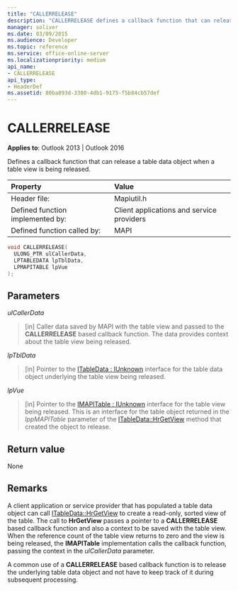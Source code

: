```yaml
---
title: "CALLERRELEASE"
description: "CALLERRELEASE defines a callback function that can release a table data object when a table view is being released."
manager: soliver
ms.date: 03/09/2015
ms.audience: Developer
ms.topic: reference
ms.service: office-online-server
ms.localizationpriority: medium
api_name:
- CALLERRELEASE
api_type:
- HeaderDef
ms.assetid: 80ba893d-3380-4db1-9175-f5b84cb57def
---
```


# CALLERRELEASE

  
  
**Applies to**: Outlook 2013 | Outlook 2016 
  
Defines a callback function that can release a table data object when a table view is being released. 
  
|Property |Value |
|:-----|:-----|
|Header file:  <br/> |Mapiutil.h  <br/> |
|Defined function implemented by:  <br/> |Client applications and service providers  <br/> |
|Defined function called by:  <br/> |MAPI  <br/> |
   
```cpp
void CALLERRELEASE(
  ULONG_PTR ulCallerData,
  LPTABLEDATA lpTblData,
  LPMAPITABLE lpVue
);
```

## Parameters

 _ulCallerData_
  
> [in] Caller data saved by MAPI with the table view and passed to the **CALLERRELEASE** based callback function. The data provides context about the table view being released. 
    
 _lpTblData_
  
> [in] Pointer to the [ITableData : IUnknown](itabledataiunknown.md) interface for the table data object underlying the table view being released. 
    
 _lpVue_
  
> [in] Pointer to the [IMAPITable : IUnknown](imapitableiunknown.md) interface for the table view being released. This is an interface for the table object returned in the _lppMAPITable_ parameter of the [ITableData::HrGetView](itabledata-hrgetview.md) method that created the object to release. 
    
## Return value

None 
  
## Remarks

A client application or service provider that has populated a table data object can call [ITableData::HrGetView](itabledata-hrgetview.md) to create a read-only, sorted view of the table. The call to **HrGetView** passes a pointer to a **CALLERRELEASE** based callback function and also a context to be saved with the table view. When the reference count of the table view returns to zero and the view is being released, the **IMAPITable** implementation calls the callback function, passing the context in the _ulCallerData_ parameter. 
  
A common use of a **CALLERRELEASE** based callback function is to release the underlying table data object and not have to keep track of it during subsequent processing. 
  


